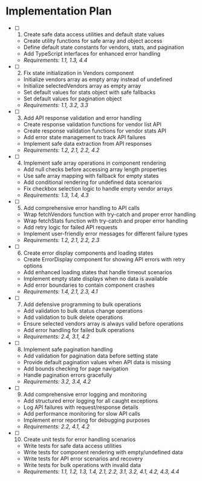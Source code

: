 # Implementation Plan

- [ ] 1. Create safe data access utilities and default state values
  - Create utility functions for safe array and object access
  - Define default state constants for vendors, stats, and pagination
  - Add TypeScript interfaces for enhanced error handling
  - _Requirements: 1.1, 1.3, 4.4_

- [ ] 2. Fix state initialization in Vendors component
  - Initialize vendors array as empty array instead of undefined
  - Initialize selectedVendors array as empty array
  - Set default values for stats object with safe fallbacks
  - Set default values for pagination object
  - _Requirements: 1.1, 3.2, 3.3_

- [ ] 3. Add API response validation and error handling
  - Create response validation functions for vendor list API
  - Create response validation functions for vendor stats API
  - Add error state management to track API failures
  - Implement safe data extraction from API responses
  - _Requirements: 1.2, 2.1, 2.2, 4.2_

- [ ] 4. Implement safe array operations in component rendering
  - Add null checks before accessing array length properties
  - Use safe array mapping with fallback for empty states
  - Add conditional rendering for undefined data scenarios
  - Fix checkbox selection logic to handle empty vendor arrays
  - _Requirements: 1.3, 1.4, 4.3_

- [ ] 5. Add comprehensive error handling to API calls
  - Wrap fetchVendors function with try-catch and proper error handling
  - Wrap fetchStats function with try-catch and proper error handling
  - Add retry logic for failed API requests
  - Implement user-friendly error messages for different failure types
  - _Requirements: 1.2, 2.1, 2.2, 2.3_

- [ ] 6. Create error display components and loading states
  - Create ErrorDisplay component for showing API errors with retry options
  - Add enhanced loading states that handle timeout scenarios
  - Implement empty state displays when no data is available
  - Add error boundaries to contain component crashes
  - _Requirements: 1.4, 2.1, 2.3, 4.1_

- [ ] 7. Add defensive programming to bulk operations
  - Add validation to bulk status change operations
  - Add validation to bulk delete operations
  - Ensure selected vendors array is always valid before operations
  - Add error handling for failed bulk operations
  - _Requirements: 2.4, 3.1, 4.2_

- [ ] 8. Implement safe pagination handling
  - Add validation for pagination data before setting state
  - Provide default pagination values when API data is missing
  - Add bounds checking for page navigation
  - Handle pagination errors gracefully
  - _Requirements: 3.2, 3.4, 4.2_

- [ ] 9. Add comprehensive error logging and monitoring
  - Add structured error logging for all caught exceptions
  - Log API failures with request/response details
  - Add performance monitoring for slow API calls
  - Implement error reporting for debugging purposes
  - _Requirements: 2.2, 4.1, 4.2_

- [ ] 10. Create unit tests for error handling scenarios
  - Write tests for safe data access utilities
  - Write tests for component rendering with empty/undefined data
  - Write tests for API error scenarios and recovery
  - Write tests for bulk operations with invalid data
  - _Requirements: 1.1, 1.2, 1.3, 1.4, 2.1, 2.2, 3.1, 3.2, 4.1, 4.2, 4.3, 4.4_
